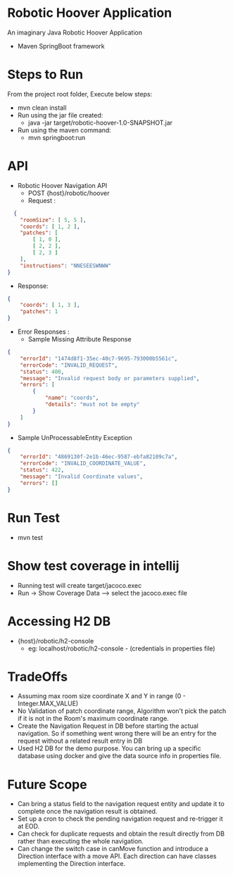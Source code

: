 # Robotic Hoover Application
An imaginary Java Robotic Hoover Application
- Maven SpringBoot framework

# Steps to Run

From the project root folder, Execute below steps:

- mvn clean install
- Run using the jar file created:
  - java -jar target/robotic-hoover-1.0-SNAPSHOT.jar
- Run using the maven command:
  - mvn springboot:run

# API

- Robotic Hoover Navigation API
  - POST {host}/robotic/hoover
  - Request : 
```json
  {
    "roomSize": [ 5, 5 ],
    "coords": [ 1, 2 ],
    "patches": [
        [ 1, 0 ],
        [ 2, 2 ],
        [ 2, 3 ]
    ],
    "instructions": "NNESEESWNWW"
}
```


- Response:
```json
{
    "coords": [ 1, 3 ],
    "patches": 1
}
```
- Error Responses :
  - Sample Missing Attribute Response 
```json
{
    "errorId": "1474d8f1-35ec-40c7-9695-793000b5561c",
    "errorCode": "INVALID_REQUEST",
    "status": 400,
    "message": "Invalid request body or parameters supplied",
    "errors": [
        {
            "name": "coords",
            "details": "must not be empty"
        }
    ]
}
```
- Sample UnProcessableEntity Exception
```json
{
    "errorId": "4869130f-2e1b-46ec-9587-ebfa82109c7a",
    "errorCode": "INVALID_COORDINATE_VALUE",
    "status": 422,
    "message": "Invalid Coordinate values",
    "errors": []
}
```

# Run Test

- mvn test

# Show test coverage in intellij
- Running test will create target/jacoco.exec
- Run -> Show Coverage Data --> select the jacoco.exec file

# Accessing H2 DB
- {host}/robotic/h2-console
  - eg: localhost/robotic/h2-console  - (credentials in properties file)

# TradeOffs
- Assuming max room size coordinate X and Y in range (0 - Integer.MAX_VALUE)
- No Validation of patch coordinate range, Algorithm won't pick the patch if it is not in the Room's maximum coordinate range.
- Create the Navigation Request in DB before starting the actual navigation. So if something went wrong there will be an entry for the request without a related result entry in DB
- Used H2 DB for the demo purpose. You can bring up a specific database using docker and give the data source info in properties file.

# Future Scope
- Can bring a status field to the navigation request entity and update it to complete once the navigation result is obtained.
- Set up a cron to check the pending navigation request and re-trigger it at EOD.
- Can check for duplicate requests and obtain the result directly from DB rather than executing the whole navigation.
- Can change the switch case in canMove function and introduce a Direction interface with a move API.
  Each direction can have classes implementing the Direction interface.



